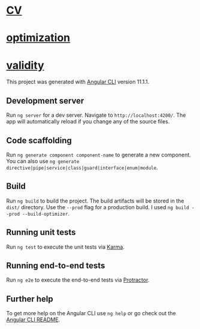 # <a href="https://uladzimir-yeudakimovich.github.io/">CV</a>

# <a href="https://developers.google.com/speed/pagespeed/insights/?url=https%3A%2F%2Fuladzimir-yeudakimovich.github.io%2F">optimization</a>

# <a href="https://validator.w3.org/nu/?doc=https%3A%2F%2Fuladzimir-yeudakimovich.github.io%2F">validity</a>

This project was generated with [Angular CLI](https://github.com/angular/angular-cli) version 11.1.1.

## Development server

Run `ng server` for a dev server. Navigate to `http://localhost:4200/`. The app will automatically reload if you change any of the source files.

## Code scaffolding

Run `ng generate component component-name` to generate a new component. You can also use `ng generate directive|pipe|service|class|guard|interface|enum|module`.

## Build

Run `ng build` to build the project. The build artifacts will be stored in the `dist/` directory. Use the `--prod` flag for a production build. I used `ng build --prod --build-optimizer`.

## Running unit tests

Run `ng test` to execute the unit tests via [Karma](https://karma-runner.github.io).

## Running end-to-end tests

Run `ng e2e` to execute the end-to-end tests via [Protractor](http://www.protractortest.org/).

## Further help

To get more help on the Angular CLI use `ng help` or go check out the [Angular CLI README](https://github.com/angular/angular-cli/blob/master/README.md).
